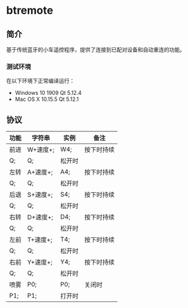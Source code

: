 # btremote
## 简介
基于传统蓝牙的小车遥控程序，提供了连接到已配对设备和自动重连的功能。

### 测试环境
在以下环境下正常编译运行：
- Windows 10 1909 Qt 5.12.4
- Mac OS X 10.15.5 Qt 5.12.1

## 协议
功能|字符串|实例|备注
-|-|-|-
前进|W+速度+;|W4;|按下时持续
|Q;|Q;|松开时
左转|A+速度+;|A4;|按下时持续
|Q;|Q;|松开时
后退|S+速度+;|S4;|按下时持续
|Q;|Q;|松开时
右转|D+速度+;|D4;|按下时持续
|Q;|Q;|松开时
左前|T+速度+;|T4;|按下时持续
|Q;|Q;|松开时
右前|Y+速度+;|Y4;|按下时持续
|Q;|Q;|松开时
喷雾|P0;|P0;|关闭时
|P1;|P1;|打开时

